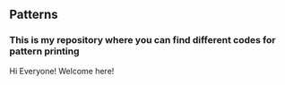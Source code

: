 ## Patterns

### This is my repository where you can find different codes for pattern printing

Hi Everyone! Welcome here!